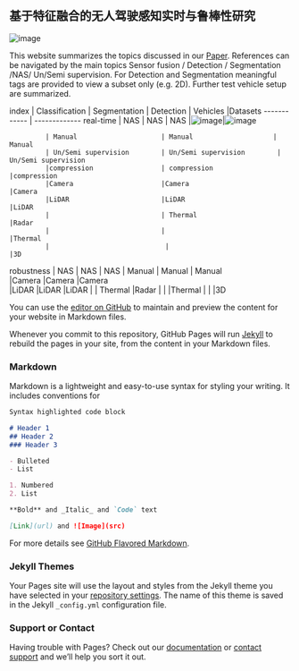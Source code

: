 ## 基于特征融合的无人驾驶感知实时与鲁棒性研究

![image](https://user-images.githubusercontent.com/60713917/131111165-e61f439f-98a1-4ac1-973a-189c740c4c06.png)



This website summarizes the topics discussed in our [Paper](https://github.com/b-xie/). References can be navigated by the main topics Sensor fusion / Detection / Segmentation /NAS/ Un/Semi supervision. For Detection and Segmentation meaningful tags are provided to view a subset only (e.g. 2D). Further test vehicle setup are summarized.


index        |      Classification        |	     Segmentation          |  Detection                  |  Vehicles     |Datasets
------------ | -------------
real-time    | NAS                        | NAS                        | NAS                          |![image](https://user-images.githubusercontent.com/60713917/131202045-caf18132-84c7-46c9-ba7f-5060a5c58bb4.png)|![image](https://user-images.githubusercontent.com/60713917/131202225-f97876be-de47-4ab8-8910-434669d3fb62.png)


             | Manual                     | Manual                    | Manual
             | Un/Semi supervision        | Un/Semi supervision        | Un/Semi supervision 
             |compression                 | compression                |compression 
             |Camera                      |Camera                      |Camera   
             |LiDAR                       |LiDAR                       |LiDAR
             |                            | Thermal                    |Radar
             |                            |                             |Thermal
             |                             |                            |3D
robustness   | NAS                        | NAS                        | NAS
             | Manual                     | Manual                    | Manual           
             |Camera                      |Camera                      |Camera   
             |LiDAR                        |LiDAR                      |LiDAR
             |                            | Thermal                    |Radar
             |                            |                           |Thermal
             |                            |                           |3D


You can use the [editor on GitHub](https://github.com/b-xie/b-xie.github.io/edit/main/README.md) to maintain and preview the content for your website in Markdown files.

Whenever you commit to this repository, GitHub Pages will run [Jekyll](https://jekyllrb.com/) to rebuild the pages in your site, from the content in your Markdown files.

### Markdown

Markdown is a lightweight and easy-to-use syntax for styling your writing. It includes conventions for

```markdown
Syntax highlighted code block

# Header 1
## Header 2
### Header 3

- Bulleted
- List

1. Numbered
2. List

**Bold** and _Italic_ and `Code` text

[Link](url) and ![Image](src)
```

For more details see [GitHub Flavored Markdown](https://guides.github.com/features/mastering-markdown/).

### Jekyll Themes

Your Pages site will use the layout and styles from the Jekyll theme you have selected in your [repository settings](https://github.com/b-xie/b-xie.github.io/settings/pages). The name of this theme is saved in the Jekyll `_config.yml` configuration file.

### Support or Contact

Having trouble with Pages? Check out our [documentation](https://docs.github.com/categories/github-pages-basics/) or [contact support](https://support.github.com/contact) and we’ll help you sort it out.
